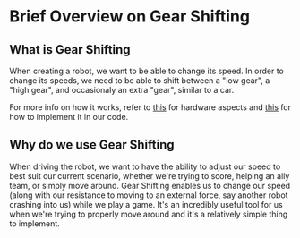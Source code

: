 # Brief Overview on Gear Shifting

## What is Gear Shifting

When creating a robot, we want to be able to change its speed. In order to change its speeds, we need to be able to shift between a "low gear", a "high gear", and occasionaly an extra "gear", similar to a car.

For more info on how it works, refer to [this](Hardware_Aspects.md) for hardware aspects and [this](Software_Implementation.md) for how to implement it in our code.

## Why do we use Gear Shifting

When driving the robot, we want to have the ability to adjust our speed to best suit our current scenario, whether we're trying to score, helping an ally team, or simply move around. Gear Shifting enables us to change our speed (along with our resistance to moving to an external force, say another robot crashing into us) while we play a game. It's an incredibly useful tool for us when we're trying to properly move around and it's a relatively simple thing to implement.

